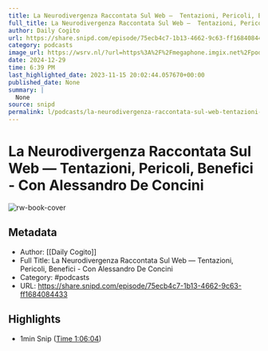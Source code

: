 ```yaml
---
title: La Neurodivergenza Raccontata Sul Web —  Tentazioni, Pericoli, Benefici - Con Alessandro De Concini
full_title: La Neurodivergenza Raccontata Sul Web —  Tentazioni, Pericoli, Benefici - Con Alessandro De Concini
author: Daily Cogito
url: https://share.snipd.com/episode/75ecb4c7-1b13-4662-9c63-ff1684084433
category: podcasts
image_url: https://wsrv.nl/?url=https%3A%2F%2Fmegaphone.imgix.net%2Fpodcasts%2F177bc612-1af5-11ec-bff3-6bcded6ec32e%2Fimage%2FDAILY_COGITO_NEW_VOIS_01.jpg%3Fixlib%3Drails-4.3.1%26max-w%3D3000%26max-h%3D3000%26fit%3Dcrop%26auto%3Dformat%2Ccompress&w=100&h=100
date: 2024-12-29
time: 6:39 PM
last_highlighted_date: 2023-11-15 20:02:44.057670+00:00
published_date: None
summary: |
  None
source: snipd
permalink: l/podcasts/la-neurodivergenza-raccontata-sul-web-tentazioni-pericoli-benefici-con-alessandro-de-concini
---
```

# La Neurodivergenza Raccontata Sul Web —  Tentazioni, Pericoli, Benefici - Con Alessandro De Concini

![rw-book-cover](https://wsrv.nl/?url=https%3A%2F%2Fmegaphone.imgix.net%2Fpodcasts%2F177bc612-1af5-11ec-bff3-6bcded6ec32e%2Fimage%2FDAILY_COGITO_NEW_VOIS_01.jpg%3Fixlib%3Drails-4.3.1%26max-w%3D3000%26max-h%3D3000%26fit%3Dcrop%26auto%3Dformat%2Ccompress&w=100&h=100)

## Metadata
- Author: [[Daily Cogito]]
- Full Title: La Neurodivergenza Raccontata Sul Web —  Tentazioni, Pericoli, Benefici - Con Alessandro De Concini
- Category: #podcasts
- URL: https://share.snipd.com/episode/75ecb4c7-1b13-4662-9c63-ff1684084433

## Highlights
- 1min Snip ([Time 1:06:04](https://share.snipd.com/snip/eb5300ab-3435-4ff3-af50-227b0099715c))


